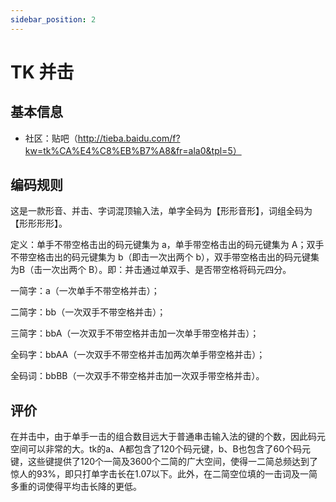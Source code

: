 ```yaml
---
sidebar_position: 2
---
```


# TK 并击

## 基本信息

- 社区：贴吧（http://tieba.baidu.com/f?kw=tk%CA%E4%C8%EB%B7%A8&fr=ala0&tpl=5）

## 编码规则

这是一款形音、并击、字词混顶输入法，单字全码为【形形音形】，词组全码为【形形形形】。

定义：单手不带空格击出的码元键集为 a，单手带空格击出的码元键集为 A；双手不带空格击出的码元键集为 b（即击一次出两个 b），双手带空格击出的码元键集为B（击一次出两个 B）。即：并击通过单双手、是否带空格将码元四分。

一简字：a（一次单手不带空格并击）；

二简字：bb（一次双手不带空格并击）；

三简字：bbA（一次双手不带空格并击加一次单手带空格并击）；

全码字：bbAA（一次双手不带空格并击加两次单手带空格并击）；

全码词：bbBB（一次双手不带空格并击加一次双手带空格并击）。

## 评价

在并击中，由于单手一击的组合数目远大于普通串击输入法的键的个数，因此码元空间可以非常的大。tk的a、A都包含了120个码元键，b、B也包含了60个码元键，这些键提供了120个一简及3600个二简的广大空间，使得一二简总频达到了惊人的93%，即只打单字击长在1.07以下。此外，在二简空位填的一击词及一简多重的词使得平均击长降的更低。
